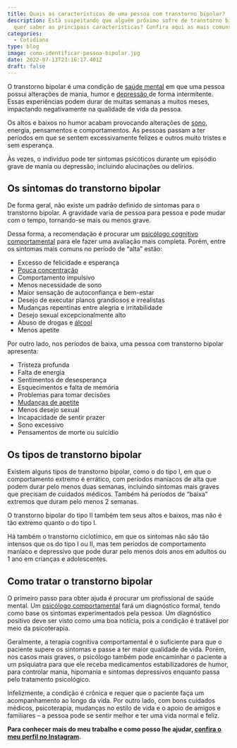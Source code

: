```yaml
---
title: Quais as características de uma pessoa com transtorno bipolar?
description: Está suspeitando que alguém próximo sofre de transtorno bipolar e
  quer saber as principais características? Confira aqui as mais comuns.
categories:
  - Cotidiano
type: blog
image: como-identificar-pessoa-bipolar.jpg
date: 2022-07-13T23:16:17.401Z
draft: false
---
```


O transtorno bipolar é uma condição de [saúde mental](https://yuribusin.com.br/7-habitos-boa-saude-mental/) em que uma pessoa possui alterações de mania, humor e [depressão ](/diferenca-estresse-ansiedade-depressao/)de forma intermitente. Essas experiências podem durar de muitas semanas a muitos meses, impactando negativamente na qualidade de vida da pessoa.

Os altos e baixos no humor acabam provocando alterações de [sono](/por-que-uma-pessoa-com-insonia-deve-procurar-um-psicologo/), energia, pensamentos e comportamentos. As pessoas passam a ter períodos em que se sentem excessivamente felizes e outros muito tristes e sem esperança.

Às vezes, o indivíduo pode ter sintomas psicóticos durante um episódio grave de mania ou depressão, incluindo alucinações ou delírios.

## Os sintomas do transtorno bipolar

De forma geral, não existe um padrão definido de sintomas para o transtorno bipolar. A gravidade varia de pessoa para pessoa e pode mudar com o tempo, tornando-se mais ou menos grave.

Dessa forma, a recomendação é procurar um [psicólogo cognitivo comportamental](https://yuribusin.com.br/pra-que-serve-um-psicologo-clinico/) para ele fazer uma avaliação mais completa. Porém, entre os sintomas mais comuns no período de “alta” estão:

- Excesso de felicidade e esperança
- [Pouca concentração](/deficit-de-atencao-e-hiperatividade-em-adultos-conheca-as-causas-e-sintomas/)
- Comportamento impulsivo
- Menos necessidade de sono
- Maior sensação de autoconfiança e bem-estar
- Desejo de executar planos grandiosos e irrealistas
- Mudanças repentinas entre alegria e irritabilidade
- Desejo sexual excepcionalmente alto
- Abuso de drogas e [álcool](/como-o-alcool-afeta-o-cerebro/)
- Menos apetite

Por outro lado, nos períodos de baixa, uma pessoa com transtorno bipolar apresenta:

- Tristeza profunda
- Falta de energia
- Sentimentos de desesperança
- Esquecimentos e falta de memória
- Problemas para tomar decisões
- [Mudanças de apetite](/como-lidar-com-a-compulsao-alimentar/)
- Menos desejo sexual
- Incapacidade de sentir prazer
- Sono excessivo
- Pensamentos de morte ou suicídio

## Os tipos de transtorno bipolar

Existem alguns tipos de transtorno bipolar, como o do tipo I, em que o comportamento extremo é errático, com períodos maníacos de alta que podem durar pelo menos duas semanas, incluindo sintomas mais graves que precisam de cuidados médicos. Também há períodos de “baixa” extremos que duram pelo menos 2 semanas.

O transtorno bipolar do tipo II também tem seus altos e baixos, mas não é tão extremo quanto o do tipo I.

Há também o transtorno ciclotímico, em que os sintomas não são tão intensos que os do tipo I ou II, mas tem períodos de comportamento maníaco e depressivo que pode durar pelo menos dois anos em adultos ou 1 ano em crianças e adolescentes.

## Como tratar o transtorno bipolar

O primeiro passo para obter ajuda é procurar um profissional de saúde mental. Um [psicólogo comportamental](https://yuribusin.com.br/) fará um diagnóstico formal, tendo como base os sintomas experimentados pela pessoa. Um diagnóstico positivo deve ser visto como uma boa notícia, pois a condição é tratável por meio da psicoterapia.

Geralmente, a terapia cognitiva comportamental é o suficiente para que o paciente supere os sintomas e passe a ter maior qualidade de vida. Porém, nos casos mais graves, o psicólogo também pode encaminhar o paciente a um psiquiatra para que ele receba medicamentos estabilizadores de humor, ​​para controlar mania, hipomania e sintomas depressivos enquanto passa pelo tratamento psicológico.

Infelizmente, a condição é crônica e requer que o paciente faça um acompanhamento ao longo da vida. Por outro lado, com bons cuidados médicos, psicoterapia, mudanças no estilo de vida e o apoio de amigos e familiares – a pessoa pode se sentir melhor e ter uma vida normal e feliz.

**Para conhecer mais do meu trabalho e como posso lhe ajudar, [confira o meu perfil no Instagram](https://www.instagram.com/dryuribusin/).**
